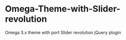 Omega-Theme-with-Slider-revolution
==================================
Omega 3.x theme with port Slider revolution jQuery plugin
